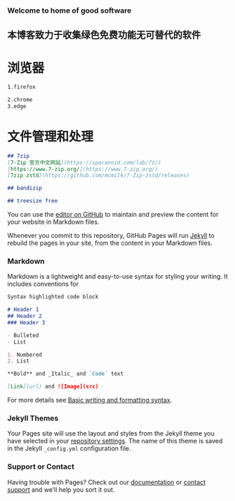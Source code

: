 ### Welcome to home of good software
## 本博客致力于收集绿色免费功能无可替代的软件
# 浏览器
```markdown
1.firefox

2.chrome
3.edge
```
# 文件管理和处理
```markdown
## 7zip
[7-Zip 官方中文网站](https://sparanoid.com/lab/7z/)
[https://www.7-zip.org/](https://www.7-zip.org/)
[7zip zstd](https://github.com/mcmilk/7-Zip-zstd/releases)

## bandizip

## treesize free

```














You can use the [editor on GitHub](https://github.com/softwarefind/softwarefind.github.io/edit/main/README.md) to maintain and preview the content for your website in Markdown files.

Whenever you commit to this repository, GitHub Pages will run [Jekyll](https://jekyllrb.com/) to rebuild the pages in your site, from the content in your Markdown files.

### Markdown

Markdown is a lightweight and easy-to-use syntax for styling your writing. It includes conventions for

```markdown
Syntax highlighted code block

# Header 1
## Header 2
### Header 3

- Bulleted
- List

1. Numbered
2. List

**Bold** and _Italic_ and `Code` text

[Link](url) and ![Image](src)
```

For more details see [Basic writing and formatting syntax](https://docs.github.com/en/github/writing-on-github/getting-started-with-writing-and-formatting-on-github/basic-writing-and-formatting-syntax).

### Jekyll Themes

Your Pages site will use the layout and styles from the Jekyll theme you have selected in your [repository settings](https://github.com/softwarefind/softwarefind.github.io/settings/pages). The name of this theme is saved in the Jekyll `_config.yml` configuration file.

### Support or Contact

Having trouble with Pages? Check out our [documentation](https://docs.github.com/categories/github-pages-basics/) or [contact support](https://support.github.com/contact) and we’ll help you sort it out.
